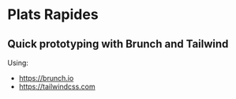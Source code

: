 # Plats Rapides
## Quick prototyping with Brunch and Tailwind

Using: 

- https://brunch.io
- https://tailwindcss.com


